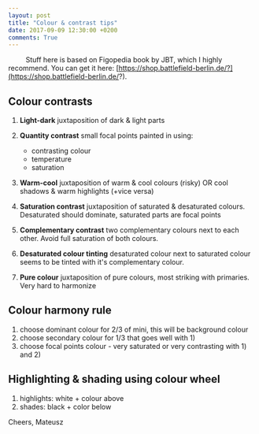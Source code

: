 ```yaml
---
layout: post
title: "Colour & contrast tips"
date: 2017-09-09 12:30:00 +0200
comments: True
---
```



&nbsp;&nbsp;&nbsp;&nbsp;&nbsp;&nbsp;&nbsp;&nbsp;
Stuff here is based on Figopedia book by JBT, which I highly recommend. You can get it here: [https://shop.battlefield-berlin.de/?](https://shop.battlefield-berlin.de/?).

## Colour contrasts

1. __Light-dark__
	juxtaposition of dark & light parts

2. __Quantity contrast__
	small focal points painted in using: 
	- contrasting colour
	- temperature
	- saturation

3. __Warm-cool__
	juxtaposition of warm & cool colours (risky) OR cool shadows & warm highlights (+vice versa)

4. __Saturation contrast__
	juxtaposition of saturated & desaturated colours. Desaturated should dominate, saturated parts are focal points

5. __Complementary contrast__
	two complementary colours next to each other. Avoid full saturation of both colours.

6. __Desaturated colour tinting__
	desaturated colour next to saturated colour seems to be tinted with it's complementary colour.

7. __Pure colour__
	juxtaposition of pure colours, most striking with primaries. Very hard to harmonize

## Colour harmony rule

1. choose dominant colour for 2/3 of mini, this will be background colour
2. choose secondary colour for 1/3 that goes well with 1)
3. choose focal points colour - very saturated or very contrasting with 1) and 2)

## Highlighting & shading using colour wheel

1. highlights: white + colour above
2. shades: black + color below 

Cheers,
Mateusz